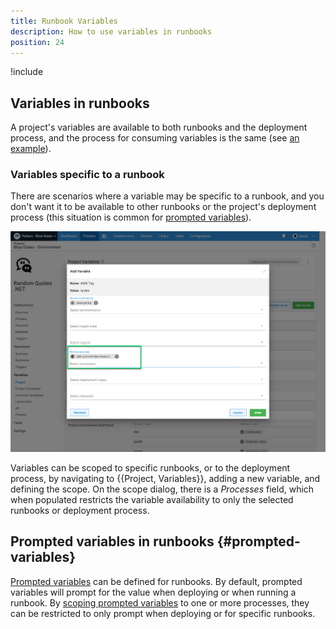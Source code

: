 ```yaml
---
title: Runbook Variables 
description: How to use variables in runbooks 
position: 24 
---
```


!include <variables>

## Variables in runbooks

A project's variables are available to both runbooks and the deployment process, and the process for consuming variables is the same (see [an example](/docs/projects/variables/index.md#examples)). 

### Variables specific to a runbook 

There are scenarios where a variable may be specific to a runbook, and you don't want it to be available to other runbooks or the project's deployment process (this situation is common for [prompted variables](#prompted-variables)).  

![Scoping a variable to a process](process-scoped-variable.png "width=500")

Variables can be scoped to specific runbooks, or to the deployment process, by navigating to {{Project, Variables}}, adding a new variable, and defining the scope.  On the scope dialog, there is a _Processes_ field, which when populated restricts the variable availability to only the selected runbooks or deployment process.

## Prompted variables in runbooks {#prompted-variables}

[Prompted variables](/docs/projects/variables/prompted-variables.md) can be defined for runbooks. By default, prompted variables will prompt for the value when deploying or when running a runbook.  By [scoping prompted variables](#Variables-specific-to-a-runbook) to one or more processes, they can be restricted to only prompt when deploying or for specific runbooks. 